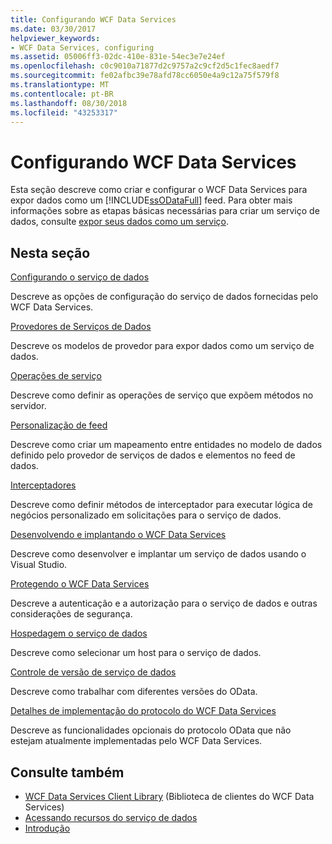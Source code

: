 ```yaml
---
title: Configurando WCF Data Services
ms.date: 03/30/2017
helpviewer_keywords:
- WCF Data Services, configuring
ms.assetid: 05006ff3-02dc-410e-831e-54ec3e7e24ef
ms.openlocfilehash: c0c9010a71877d2c9757a2c9cf2d5c1fec8aedf7
ms.sourcegitcommit: fe02afbc39e78afd78cc6050e4a9c12a75f579f8
ms.translationtype: MT
ms.contentlocale: pt-BR
ms.lasthandoff: 08/30/2018
ms.locfileid: "43253317"
---
```

# <a name="defining-wcf-data-services"></a>Configurando WCF Data Services

Esta seção descreve como criar e configurar o WCF Data Services para expor dados como um [!INCLUDE[ssODataFull](../../../../includes/ssodatafull-md.md)] feed. Para obter mais informações sobre as etapas básicas necessárias para criar um serviço de dados, consulte [expor seus dados como um serviço](../../../../docs/framework/data/wcf/exposing-your-data-as-a-service-wcf-data-services.md).

## <a name="in-this-section"></a>Nesta seção

 [Configurando o serviço de dados](../../../../docs/framework/data/wcf/configuring-the-data-service-wcf-data-services.md)

 Descreve as opções de configuração do serviço de dados fornecidas pelo WCF Data Services.

 [Provedores de Serviços de Dados](../../../../docs/framework/data/wcf/data-services-providers-wcf-data-services.md)

 Descreve os modelos de provedor para expor dados como um serviço de dados.

 [Operações de serviço](../../../../docs/framework/data/wcf/service-operations-wcf-data-services.md)

 Descreve como definir as operações de serviço que expõem métodos no servidor.

 [Personalização de feed](../../../../docs/framework/data/wcf/feed-customization-wcf-data-services.md)

 Descreve como criar um mapeamento entre entidades no modelo de dados definido pelo provedor de serviços de dados e elementos no feed de dados.

 [Interceptadores](../../../../docs/framework/data/wcf/interceptors-wcf-data-services.md)

 Descreve como definir métodos de interceptador para executar lógica de negócios personalizado em solicitações para o serviço de dados.

 [Desenvolvendo e implantando o WCF Data Services](../../../../docs/framework/data/wcf/developing-and-deploying-wcf-data-services.md)

 Descreve como desenvolver e implantar um serviço de dados usando o Visual Studio.

 [Protegendo o WCF Data Services](../../../../docs/framework/data/wcf/securing-wcf-data-services.md)

 Descreve a autenticação e a autorização para o serviço de dados e outras considerações de segurança.

 [Hospedagem o serviço de dados](../../../../docs/framework/data/wcf/hosting-the-data-service-wcf-data-services.md)

 Descreve como selecionar um host para o serviço de dados.

 [Controle de versão de serviço de dados](../../../../docs/framework/data/wcf/data-service-versioning-wcf-data-services.md)

 Descreve como trabalhar com diferentes versões do OData.

 [Detalhes de implementação do protocolo do WCF Data Services](../../../../docs/framework/data/wcf/wcf-data-services-protocol-implementation-details.md)

 Descreve as funcionalidades opcionais do protocolo OData que não estejam atualmente implementadas pelo WCF Data Services.

## <a name="see-also"></a>Consulte também

- [WCF Data Services Client Library](../../../../docs/framework/data/wcf/wcf-data-services-client-library.md) (Biblioteca de clientes do WCF Data Services)
- [Acessando recursos do serviço de dados](../../../../docs/framework/data/wcf/accessing-data-service-resources-wcf-data-services.md)
- [Introdução](../../../../docs/framework/data/wcf/getting-started-with-wcf-data-services.md)
